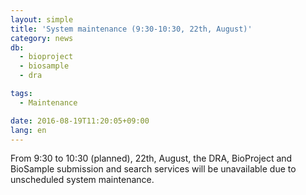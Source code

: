```yaml
---
layout: simple
title: 'System maintenance (9:30-10:30, 22th, August)'
category: news
db:
  - bioproject
  - biosample
  - dra

tags:
  - Maintenance

date: 2016-08-19T11:20:05+09:00
lang: en
---
```


From 9:30 to 10:30 (planned), 22th, August, the DRA, BioProject and BioSample submission and search services will be unavailable due to unscheduled system maintenance.
